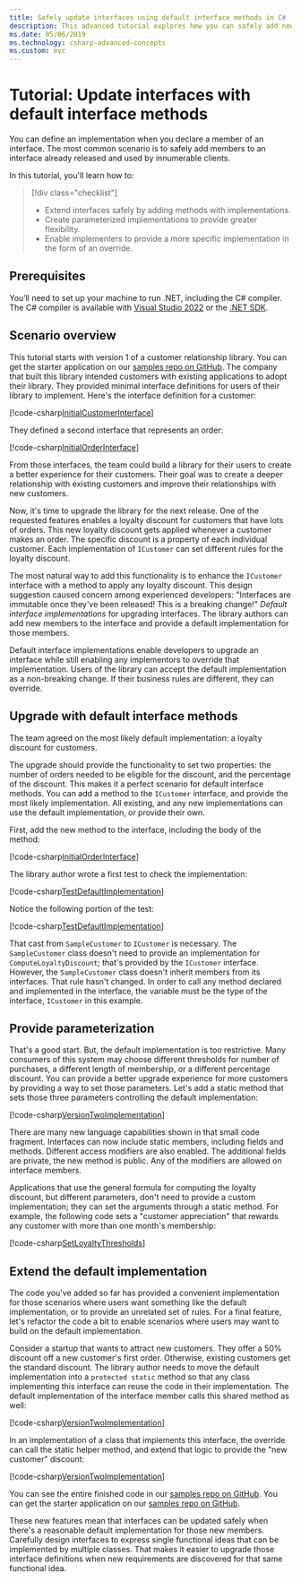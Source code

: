 ```yaml
---
title: Safely update interfaces using default interface methods in C#
description: This advanced tutorial explores how you can safely add new capabilities to existing interface definitions without breaking all classes and structs that implement that interface.
ms.date: 05/06/2019
ms.technology: csharp-advanced-concepts
ms.custom: mvc
---
```

# Tutorial: Update interfaces with default interface methods

You can define an implementation when you declare a member of an interface. The most common scenario is to safely add members to an interface already released and used by innumerable clients.

In this tutorial, you'll learn how to:

> [!div class="checklist"]
>
> * Extend interfaces safely by adding methods with implementations.
> * Create parameterized implementations to provide greater flexibility.
> * Enable implementers to provide a more specific implementation in the form of an override.

## Prerequisites

You’ll need to set up your machine to run .NET, including the C# compiler. The C# compiler is available with [Visual Studio 2022](https://visualstudio.microsoft.com/downloads) or the [.NET SDK](https://dotnet.microsoft.com/download).

## Scenario overview

This tutorial starts with version 1 of a customer relationship library. You can get the starter application on our [samples repo on GitHub](https://github.com/dotnet/samples/tree/main/csharp/tutorials/default-interface-members-versions/starter/customer-relationship). The company that built this library intended customers with existing applications to adopt their library. They provided minimal interface definitions for users of their library to implement. Here's the interface definition for a customer:

[!code-csharp[InitialCustomerInterface](~/samples/snippets/csharp/tutorials/default-interface-members-versions/starter/customer-relationship/ICustomer.cs?name=SnippetICustomerVersion1)]

They defined a second interface that represents an order:

[!code-csharp[InitialOrderInterface](~/samples/snippets/csharp/tutorials/default-interface-members-versions/starter/customer-relationship/IOrder.cs?name=SnippetIorderVersion1)]

From those interfaces, the team could build a library for their users to create a better experience for their customers. Their goal was to create a deeper relationship with existing customers and improve their relationships with new customers.

Now, it's time to upgrade the library for the next release. One of the requested features enables a loyalty discount for customers that have lots of orders. This new loyalty discount gets applied whenever a customer makes an order. The specific discount is a property of each individual customer. Each implementation of `ICustomer` can set different rules for the loyalty discount.

The most natural way to add this functionality is to enhance the `ICustomer` interface with a method to apply any loyalty discount. This design suggestion caused concern among experienced developers: "Interfaces are immutable once they've been released! This is a breaking change!" *Default interface implementations* for upgrading interfaces. The library authors can add new members to the interface and provide a default implementation for those members.

Default interface implementations enable developers to upgrade an interface while still enabling any implementors to override that implementation. Users of the library can accept the default implementation as a non-breaking change. If their business rules are different, they can override.

## Upgrade with default interface methods

The team agreed on the most likely default implementation: a loyalty discount for customers.

The upgrade should provide the functionality to set two properties: the number of orders needed to be eligible for the discount, and the percentage of the discount. This makes it a perfect scenario for default interface methods. You can add a method to the `ICustomer` interface, and provide the most likely implementation. All existing, and any new implementations can use the default implementation, or provide their own.

First, add the new method to the interface, including the body of the method:

[!code-csharp[InitialOrderInterface](~/samples/snippets/csharp/tutorials/default-interface-members-versions/finished/customer-relationship/ICustomer.cs?name=SnippetLoyaltyDiscountVersionOne)]

The library author wrote a first test to check the implementation:

[!code-csharp[TestDefaultImplementation](~/samples/snippets/csharp/tutorials/default-interface-members-versions/finished/customer-relationship/Program.cs?name=SnippetTestDefaultImplementation)]

Notice the following portion of the test:

[!code-csharp[TestDefaultImplementation](~/samples/snippets/csharp/tutorials/default-interface-members-versions/finished/customer-relationship/Program.cs?name=SnippetHighlightCast)]

That cast from `SampleCustomer` to `ICustomer` is necessary. The `SampleCustomer` class doesn't need to provide an implementation for `ComputeLoyaltyDiscount`; that's provided by the `ICustomer` interface. However, the `SampleCustomer` class doesn't inherit members from its interfaces. That rule hasn't changed. In order to call any method declared and implemented in the interface, the variable must be the type of the interface, `ICustomer` in this example.

## Provide parameterization

That's a good start. But, the default implementation is too restrictive. Many consumers of this system may choose different thresholds for number of purchases, a different length of membership, or a different percentage discount. You can provide a better upgrade experience for more customers by providing a way to set those parameters. Let's add a static method that sets those three parameters controlling the default implementation:

[!code-csharp[VersionTwoImplementation](~/samples/snippets/csharp/tutorials/default-interface-members-versions/finished/customer-relationship/ICustomer.cs?name=SnippetLoyaltyDiscountVersionTwo)]

There are many new language capabilities shown in that small code fragment. Interfaces can now include static members, including fields and methods. Different access modifiers are also enabled. The additional fields are private, the new method is public. Any of the modifiers are allowed on interface members.

Applications that use the general formula for computing the loyalty discount, but different parameters, don't need to provide a custom implementation; they can set the arguments through a static method. For example, the following code sets a "customer appreciation" that rewards any customer with more than one month's membership:

[!code-csharp[SetLoyaltyThresholds](~/samples/snippets/csharp/tutorials/default-interface-members-versions/finished/customer-relationship/Program.cs?name=SnippetSetLoyaltyThresholds)]

## Extend the default implementation

The code you've added so far has provided a convenient implementation for those scenarios where users want something like the default implementation, or to provide an unrelated set of rules. For a final feature, let's refactor the code a bit to enable scenarios where users may want to build on the default implementation.

Consider a startup that wants to attract new customers. They offer a 50% discount off a new customer's first order. Otherwise, existing customers get the standard discount. The library author needs to move the default implementation into a `protected static` method so that any class implementing this interface can reuse the code in their implementation. The default implementation of the interface member calls this shared method as well:

[!code-csharp[VersionTwoImplementation](~/samples/snippets/csharp/tutorials/default-interface-members-versions/finished/customer-relationship/ICustomer.cs?name=SnippetFinalVersion)]

In an implementation of a class that implements this interface, the override can call the static helper method, and extend that logic to provide the "new customer" discount:

[!code-csharp[VersionTwoImplementation](~/samples/snippets/csharp/tutorials/default-interface-members-versions/finished/customer-relationship/SampleCustomer.cs?name=SnippetOverrideAndExtend)]

You can see the entire finished code in our [samples repo on GitHub](https://github.com/dotnet/samples/tree/main/csharp/tutorials/default-interface-members-versions/finished/customer-relationship). You can get the starter application on our [samples repo on GitHub](https://github.com/dotnet/samples/tree/main/csharp/tutorials/default-interface-members-versions/starter/customer-relationship).

These new features mean that interfaces can be updated safely when there's a reasonable default implementation for those new members. Carefully design interfaces to express single functional ideas that can be implemented by multiple classes. That makes it easier to upgrade those interface definitions when new requirements are discovered for that same functional idea.
